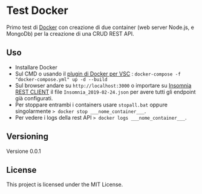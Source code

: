 # Test Docker

Primo test di [Docker](https://www.docker.com/) con creazione di due container (web server Node.js, e MongoDb) per la creazione di una CRUD REST API. 

## Uso

- Installare Docker
- Sul CMD o usando il [plugin di Docker per VSC](https://marketplace.visualstudio.com/items?itemName=PeterJausovec.vscode-docker) : `docker-compose -f "docker-compose.yml" up -d --build`
- Sul browser andare su `http://localhost:3000` o importare su [Insomnia REST CLIENT](https://insomnia.rest/) il file `Insomnia_2019-02-24.json` per avere tutti gli endpoint già configurati.
- Per stoppare entrambi i containers usare `stopall.bat` oppure singolarmente `> docker stop ___nome_container___`.
- Per vedere i logs della rest API  `> docker logs ___nome_container___`.


## Versioning

Versione 0.0.1

## License

This project is licensed under the MIT License.